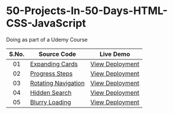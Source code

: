 # 50-Projects-In-50-Days-HTML-CSS-JavaScript
Doing as part of a Udemy Course



|  S.No.  | Source Code                                                                                                                     | Live Demo                                                                         |
| :-: | --------------------------------------------------------------------------------------------------------------------------- | --------------------------------------------------------------------------------- |
| 01  | [Expanding Cards](https://github.com/yvrakesh/50-Projects-In-50-Days-HTML-CSS-JavaScript/tree/main/Project-01)                             | [View Deployment](https://yvrakesh.github.io/50-Projects-In-50-Days-HTML-CSS-JavaScript/Project-01/)
| 02  | [Progress Steps](https://github.com/yvrakesh/50-Projects-In-50-Days-HTML-CSS-JavaScript/tree/main/Project-02)                             | [View Deployment](https://yvrakesh.github.io/50-Projects-In-50-Days-HTML-CSS-JavaScript/Project-02/)
| 03  | [Rotating Navigation](https://github.com/yvrakesh/50-Projects-In-50-Days-HTML-CSS-JavaScript/tree/main/Project-03)                             | [View Deployment](https://yvrakesh.github.io/50-Projects-In-50-Days-HTML-CSS-JavaScript/Project-03/)    
| 04  | [Hidden Search](https://github.com/yvrakesh/50-Projects-In-50-Days-HTML-CSS-JavaScript/tree/main/Project-04)                             | [View Deployment](https://yvrakesh.github.io/50-Projects-In-50-Days-HTML-CSS-JavaScript/Project-04/)
| 05  | [Blurry Loading](https://github.com/yvrakesh/50-Projects-In-50-Days-HTML-CSS-JavaScript/tree/main/Project-05)                             | [View Deployment](https://yvrakesh.github.io/50-Projects-In-50-Days-HTML-CSS-JavaScript/Project-05/)
